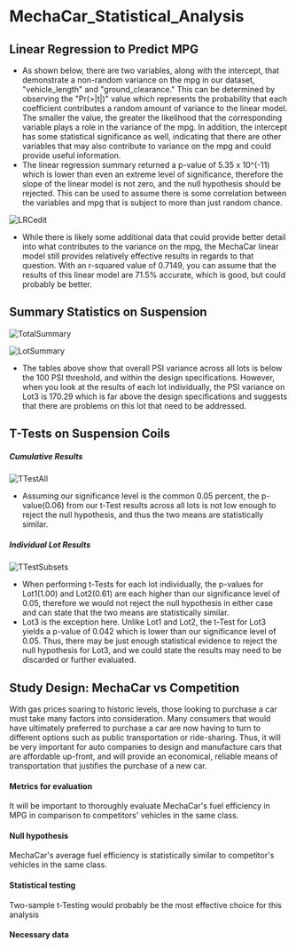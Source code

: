# MechaCar_Statistical_Analysis

## Linear Regression to Predict MPG
* As shown below, there are two variables, along with the intercept, that demonstrate a non-random variance on the mpg in our dataset, "vehicle_length" and "ground_clearance."  This can be determined by observing the "Pr(>|t|)" value which represents the probability that each coefficient contributes a random amount of variance to the linear model.  The smaller the value, the greater the likelihood that the corresponding variable plays a role in the variance of the mpg.  In addition, the intercept has some statistical significance as well, indicating that there are other variables that may also contribute to variance on the mpg and could provide useful information.
* The linear regression summary returned a p-value of 5.35 x 10^(-11) which is lower than even an extreme level of significance, therefore the slope of the linear model is not zero, and the null hypothesis should be rejected.  This can be used to assume there is some correlation between the variables and mpg that is subject to more than just random chance.

![LRCedit](https://user-images.githubusercontent.com/93561592/161452809-8dbe4a99-2202-4560-a7a0-77d084849e77.png)

* While there is likely some additional data that could provide better detail into what contributes to the variance on the mpg, the MechaCar linear model still provides relatively effective results in regards to that question.  With an r-squared value of 0.7149, you can assume that the results of this linear model are 71.5% accurate, which is good, but could probably be better. 

## Summary Statistics on Suspension
![TotalSummary](https://user-images.githubusercontent.com/93561592/161884525-9e9aaf64-97a2-4961-86f3-f69ad0d0cb08.PNG)

![LotSummary](https://user-images.githubusercontent.com/93561592/161884451-23492919-31b3-4c45-be1f-07d97a0208bb.PNG)

* The tables above show that overall PSI variance across all lots is below the 100 PSI threshold, and within the design specifications.  However, when you look at the results of each lot individually, the PSI variance on Lot3 is 170.29 which is far above the design specifications and suggests that there are problems on this lot that need to be addressed.

## T-Tests on Suspension Coils
##### Cumulative Results
![TTestAll](https://user-images.githubusercontent.com/93561592/162588713-eb8c06f8-7dc5-4ed3-bb34-656a703b827b.PNG)
* Assuming our significance level is the common 0.05 percent, the p-value(0.06) from our t-Test results across all lots is not low enough to reject the null hypothesis, and thus the two means are statistically similar. 


##### Individual Lot Results
![TTestSubsets](https://user-images.githubusercontent.com/93561592/162589018-23f6387c-3c66-438f-a0d2-608e625d53d7.PNG)
* When performing t-Tests for each lot individually, the p-values for Lot1(1.00) and Lot2(0.61) are each higher than our significance level of 0.05, therefore we would not reject the null hypothesis in either case and can state that the two means are statistically similar.
* Lot3 is the exception here.  Unlike Lot1 and Lot2, the t-Test for Lot3 yields a p-value of 0.042 which is lower than our significance level of 0.05. Thus, there may be just enough statistical evidence to reject the null hypothesis for Lot3, and we could state the results may need to be discarded or further evaluated.

## Study Design: MechaCar vs Competition
With gas prices soaring to historic levels, those looking to purchase a car must take many factors into consideration.  Many consumers that would have ultimately preferred to purchase a car are now having to turn to different options such as public transportation or ride-sharing.  Thus, it will be very important for auto companies to design and manufacture cars that are affordable up-front, and will provide an economical, reliable means of transportation that justifies the purchase of a new car.

#### Metrics for evaluation
It will be important to thoroughly evaluate MechaCar's fuel efficiency in MPG in comparison to competitors' vehicles in the same class.

#### Null hypothesis
MechaCar's average fuel efficiency is statistically similar to competitor's vehicles in the same class.

#### Statistical testing
Two-sample t-Testing would probably be the most effective choice for this analysis

#### Necessary data














